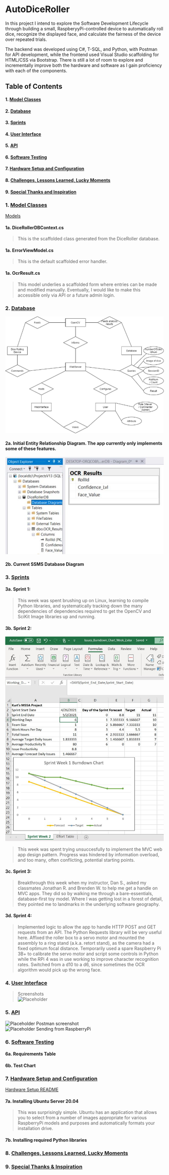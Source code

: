 # AutoDiceRoller
In this project I intend to explore the Software Development Lifecycle through building a small, RaspberyyPi-controlled device to automatically roll dice, recognize the displayed face, and calculate the fairness of the device over repeated trials.  
  
The backend was developed using C#, T-SQL, and Python, with Postman for API development, while the frontend used Visual Studio scaffolding for HTML/CSS via Bootstrap. There is still a lot of room to explore and incrementally improve both the hardware and software as I gain proficiency with each of the components.  

## Table of Contents  
#### 1. [Model Classes](#1-model-classes)  
#### 2. [Database](#2-database)  
#### 3. [Sprints](#3-sprints)  
#### 4. [User Interface](#4-user-interface)  
#### 5. [API](#5-api)  
#### 6. [Software Testing](#6-software-testing)  
#### 7. [Hardware Setup and Configuration](#7-hardware-setup-and-configuration)  
#### 8. [Challenges, Lessons Learned, Lucky Moments](#8-challenges-lessons-learned-lucky-moments)  
#### 9. [Special Thanks and Inspiration](#9-special-thanks-and-inspiration)  

### 1. [Model Classes](#1-model-classes)  
[Models](https://github.com/kurt-woodward/AutoDiceRoller/tree/main/AutoDiceRoller/Models)  
#### 1a.  DiceRollerDBContext.cs
> This is the scaffolded class generated from the DiceRoller database.
#### 1a.  ErrorViewModel.cs  
> This is the default scaffolded error handler.
#### 1a.  OcrResult.cs  
> This model underlies a scaffolded form where entries can be made and modified manually. Eventually, I would like to make this accessible only via API or a future admin login. 
### 2. [Database](#2-database)  
![Initial Entity Relationship Diagram](https://raw.githubusercontent.com/kurt-woodward/AutoDiceRoller/main/Diagrams/AutoDiceRoller_ERD.jpg)
#### 2a. Initial Entity Relationship Diagram. The app currently only implements some of these features.
![Current SSMS Database Diagram](https://raw.githubusercontent.com/kurt-woodward/AutoDiceRoller/main/Diagrams/Database_Diagram.JPG)
#### 2b. Current SSMS Database Diagram
### 3. [Sprints](#3-sprints)  
#### 3a. Sprint 1:  
> This week was spent brushing up on Linux, learning to compile Python libraries, and systematically tracking down the many dependencies of dependencies required to get the OpenCV and SciKit Image libraries up and running.  
#### 3b. Sprint 2:  
![Sprint 2](https://raw.githubusercontent.com/kurt-woodward/AutoDiceRoller/main/Sprints/Week%202/Sprint_Week_2_Burndown_Chart.JPG)  
> This week was spent trying unsuccesfully to implement the MVC web app design pattern. Progress was hindered by information overload, and too many, often conflicting, potential starting points.  
#### 3c. Sprint 3:  
> Breakthrough this week when my instructor, Dan S., asked my classmates Jonathan R. and Brenden W. to help me get a handle on MVC apps. They did so by walking me through a bare-essentials, database-first toy model. Where I was getting lost in a forest of detail, they pointed me to landmarks in the underlying software geography.  
#### 3d. Sprint 4:  
> Implemented logic to allow the app to handle HTTP POST and GET requests from an API. The Python Requests library will be very useful here. Affixed the roller box to a servo motor and mounted the assembly to a ring stand (a.k.a. retort stand), as the camera had a fixed optimum focal distance. Temporarily used a spare Raspberry Pi 3B+ to calibrate the servo motor and script some controls in Python while the RPi 4 was in use working to improve character recognition rates. Switched from a d10 to a d6, since sometimes the OCR algorithm would pick up the wrong face. 
### 4. [User Interface](#4-user-interface)  
> Screenshots  
![Placeholder](https://placeholder)  
### 5. [API](#5-api)  
![Placeholder](https://placeholder) Postman screenshot  
![Placeholder](https://placeholder) Sending from RaspberryPi  
### 6. [Software Testing](#6-software-testing)  

#### 6a. Requirements Table  

#### 6b. Test Chart  

### 7. [Hardware Setup and Configuration](#7-hardware-setup-and-configuration)  
[Hardware Setup README](https://github.com/kurt-woodward/AutoDiceRoller/blob/main/Device%20Build/README.md)  
#### 7a. Installing Ubuntu Server 20.04
> This was surprisingly simple. Ubuntu has an application that allows you to select from a number of images appropriate for various RaspberryPi models and purposes and automatically formats your installation drive. 
#### 7b. Installing required Python libraries
### 8. [Challenges, Lessons Learned, Lucky Moments](#8-challenges-lessons-learned-lucky-moments)
### 9. [Special Thanks & Inspiration](#9-special-thanks-and-inspiration)


